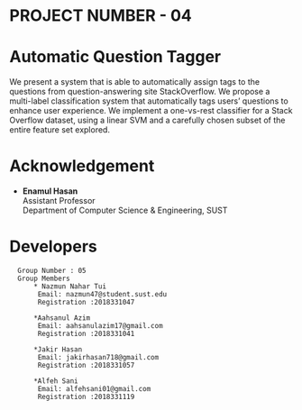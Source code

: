 # PROJECT NUMBER - 04
# Automatic Question Tagger 

We present a system that is able to automatically assign tags to the questions from question-answering site StackOverflow. We propose a multi-label classification system that automatically tags users’ questions to enhance user experience. We implement a one-vs-rest classifier for a Stack Overflow dataset, using a linear SVM and a carefully chosen subset of the entire feature set explored.

# Acknowledgement
 * **Enamul Hasan**  
      Assistant Professor  
      Department of Computer Science & Engineering, SUST  
      
 # Developers
      Group Number : 05
      Group Members
          * Nazmun Nahar Tui
           Email: nazmun47@student.sust.edu
           Registration :2018331047
           
          *Aahsanul Azim
           Email: aahsanulazim17@gmail.com 
           Registration :2018331041   
           
          *Jakir Hasan
           Email: jakirhasan718@gmail.com
           Registration :2018331057
           
          *Alfeh Sani
           Email: alfehsani01@gmail.com
           Registration :2018331119 
